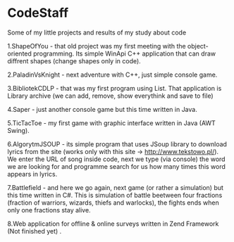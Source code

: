 # CodeStaff
Some of my little projects and results of my study about code


1.ShapeOfYou - that old project was my first meeting with the object-oriented programming. Its simple WinApi C++ application that can draw diffrent shapes (change shapes only in code).

2.PaladinVsKnight - next adventure with C++, just simple console game.

3.BibliotekCDLP - that was my first program using List. That application is Library archive (we can add, remove, show everythink and save to file)

4.Saper - just another console game but this time written in Java.

5.TicTacToe - my first game with graphic interface written in Java (AWT Swing).

6.AlgorytmJSOUP - its simple program that uses JSoup library to download lyrics from  the site (works only with this site ->  http://www.tekstowo.pl/). We enter  the URL of song inside code, next we type (via console) the word we are looking for and programme search for us how many times this word appears in lyrics.

7.Battlefield - and here we go again, next game (or rather a simulation) but this time written in C#. This is simulation of battle beetween four fractions (fraction of warriors, wizards, thiefs and warlocks), the fights ends when only one fractions stay alive.

8.Web application for offline & online surveys written in Zend Framework (Not finished yet) .





